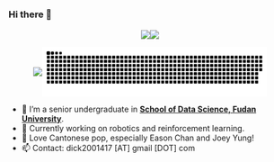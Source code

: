 ### Hi there 👋

<p align="center"><img align="center" src = "https://github-readme-stats.vercel.app/api?username=403forbiddennn&show_icons=true&count_private=true&theme=maroongold&hide=issues&line_height=30" width="400px"><img align="center" src = "https://github-readme-streak-stats.herokuapp.com/?user=403forbiddennn&theme=maroongold" width="400px"></p>

<p align="center"><img align="center" width="400px" src="https://github-readme-stats.vercel.app/api/top-langs/?username=403forbiddennn&layout=compact&theme=maroongold&hide=html,tex,jupyter%20notebook"><img align="center" width="400px" src="https://github.com/403forbiddennn/403forbiddennn/blob/output/github-contribution-grid-snake.svg"></p>

- 🔭 I’m a senior undergraduate in <strong><a href="https://sds.fudan.edu.cn/">School of Data Science, Fudan University</a></strong>.
- 🌱 Currently working on robotics and reinforcement learning.
- 🥳 Love Cantonese pop, especially Eason Chan and Joey Yung!
- 📫 Contact: dick2001417 [AT] gmail [DOT] com
